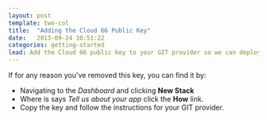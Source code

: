 ```yaml
---
layout: post
template: two-col
title:  "Adding the Cloud 66 Public Key"
date:   2013-09-24 10:51:22
categories: getting-started
lead: Add the Cloud 66 public key to your GIT provider so we can deploy your code.
---
```



<p>If for any reason you've removed this key, you can find it by:</p>

<ul>
    <li>
        Navigating to the <em>Dashboard</em> and clicking <strong>New Stack</strong>
    </li>
    <li>
        Where is says <em>Tell us about your app</em> click the <strong>How</strong> link.
    </li>
    <li>
        Copy the key and follow the instructions for your GIT provider.
    </li>
</ul>